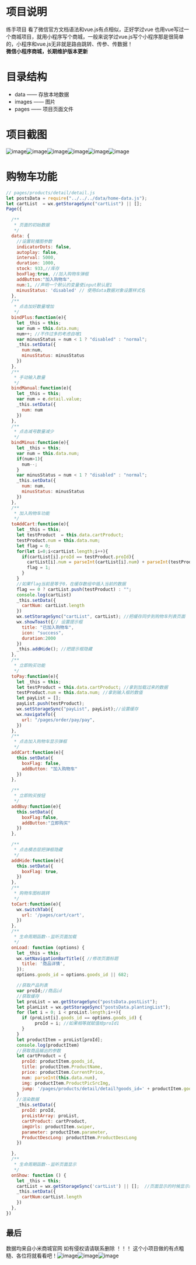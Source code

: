 # 项目说明
练手项目 看了微信官方文档语法和vue.js有点相似，正好学过vue 也用vue写过一个商城项目，就用小程序写个商城，一般来说学过vue.js写个小程序那是很简单的，小程序和vue.js无非就是路由跳转、传参、传数据！    
**微信小程序商城，长期维护版本更新**

# 目录结构
- data —— 存放本地数据
- images —— 图片
- pages —— 项目页面文件

# 项目截图

![image](https://github.com/Anson212/xiaomi-WeChat/blob/master/images/gif.gif)![image](https://github.com/Anson212/xiaomi-WeChat/blob/master/images/shouye.png)![image](https://github.com/Anson212/xiaomi-WeChat/blob/master/images/224342.png)![image](https://github.com/Anson212/xiaomi-WeChat/blob/master/images/fafa.png)![image](https://github.com/Anson212/xiaomi-WeChat/blob/master/images/ghgsdgs.png)![image](https://github.com/Anson212/xiaomi-WeChat/blob/master/images/jjaa.png)

# 购物车功能

```javascript
// pages/products/detail/detail.js
let postsData = require("../../../data/home-data.js");
let cartList  = wx.getStorageSync("cartList") || [];  
Page({

  /**
   * 页面的初始数据
   */
  data: {
    //设置轮播图参数
    indicatorDots: false,
    autoplay: false,
    interval: 5000,
    duration: 1000,
    stock: 933,//库存
    boxFlag:true, //加入购物车弹框
    addButton:"加入购物车",
    num:1, //声明一个默认的变量使input默认是1
    minusStatus: 'disabled' // 使用data数据对象设置样式名  
  },
  /**
   * 点击加好数量增加
   */
  bindPlus:function(e){
    let _this = this;
    var num = this.data.num; 
    num++; //不作过多的考虑自增1
    var minusStatus = num < 1 ? "disabled" : "normal"; 
    _this.setData({
      num:num,
      minusStatus: minusStatus
    })
  },
  /**
   * 手动输入数量
   */
  bindManual:function(e){
    let _this = this;
    var num = e.detail.value;
    _this.setData({
      num: num
    })
  },
  /**
   * 点击减号数量减少
   */
  bindMinus:function(e){
    let _this = this;
    var num = this.data.num; 
    if(num>1){
      num--;
    }
    var minusStatus = num < 1 ? "disabled" : "normal";
    _this.setData({
      num: num,
      minusStatus: minusStatus
    })
  },
  /**
   * 加入购物车功能
   */
  toAddCart:function(e){
    let _this = this;
    let testProduct  = this.data.cartProduct; 
    testProduct.num = this.data.num;
    let flag = 0; 
    for(let i=0;i<cartList.length;i++){ 
      if(cartList[i].proId == testProduct.proId){
        cartList[i].num = parseInt(cartList[i].num) + parseInt(testProduct.num)
        flag = 1;
      }
    }
    //如果flag当前是等于0，在缓存数组中插入当前的数据
    flag == 0 ? cartList.push(testProduct) : "";
    console.log(cartList)
    _this.setData({
      cartNum: cartList.length
    })
    wx.setStorageSync("cartList", cartList); //把缓存同步到购物车列表页面
    wx.showToast({// 设置提示框
      title: "已加入购物车",
      icon: "success",
      duration:2000
    })
    _this.addHide(); //把提示框隐藏
  },
  /**
   * 立即购买功能
   */
  toPay:function(e){
    let _this = this;
    let testProduct = this.data.cartProduct; //拿到加载过来的数据
    testProduct.num = this.data.num; //拿到输入框的数值
    let payList = []; 
    payList.push(testProduct);
    wx.setStorageSync("payList", payList);//设置缓存
    wx.navigateTo({
      url: "/pages/order/pay/pay",
    })
  },
  /**
   * 点击加入购物车显示弹框
   */
  addCart:function(e){
    this.setData({
      boxFlag: false,
      addButton: "加入购物车"
    })
  },

  /**
   * 立即购买按钮
   */
  addBuy:function(e){
    this.setData({
      boxFlag:false,
      addButton:"立即购买"
    })
  },

  /**
   * 点击模态层把弹框隐藏
   */
  addHide:function(e){
    this.setData({
      boxFlag: true,
    })
  },
  /**
   * 购物车图标跳转
   */
  toCart:function(e){
    wx.switchTab({
      url: '/pages/cart/cart',
    })
  },
  /**
   * 生命周期函数--监听页面加载
   */
  onLoad: function (options) {
    let _this = this;
    wx.setNavigationBarTitle({ //修改页面标题
      title: '商品详情',
    });
    options.goods_id = options.goods_id || 682;

    //获取产品列表
    var proId;//商品id
    //获取缓存
    let proList = wx.getStorageSync("postsData.postList");
    let planList = wx.getStorageSync("postsData.plantingList");
    for (let i = 0; i < proList.length;i++){
      if (proList[i].goods_id == options.goods_id) {
           proId = i; //如果相等就赋值给proId1
      }
    }
    let productItem = proList[proId];
    console.log(productItem)
    //获取商品输出的参数
    let cartProduct = {
      proId: productItem.goods_id,
      title: productItem.ProductName,
      price: productItem.CurrentPrice,
      num: parseInt(this.data.num),
      img: productItem.ProductPicSrcImg,
      jump: '/pages/products/detail/detail?goods_id=' + productItem.goods_id,
    }
    //渲染数据
    _this.setData({
      proId: proId,
      proListArray: proList,
      cartProduct: cartProduct,
      imgUrls: productItem.swiper,
      parameter: productItem.parameter,
      ProductDescLong: productItem.ProductDescLong
    })

  },
  /**
   * 生命周期函数--监听页面显示
   */
  onShow: function () {
    let _this = this;
    cartList = wx.getStorageSync('cartList') || [];  //页面显示的时候显示缓存
    _this.setData({
      cartNum:cartList.length
    })
  },
})
```

## 最后
数据均来自小米商城官网 如有侵权请请联系删除 ！！！   这个小项目做的有点粗糙、各位将就看看吧！![image](C:\Users\123\Desktop\xiaomi-WeChat\images\123.png)![image](C:\Users\123\Desktop\xiaomi-WeChat\images\123.png)![image](C:\Users\123\Desktop\xiaomi-WeChat\images\123.png)